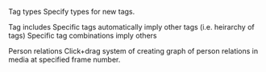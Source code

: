 Tag types
    Specify types for new tags.

Tag includes
    Specific tags automatically imply other tags (i.e. heirarchy of tags)
    Specific tag combinations imply others

Person relations
    Click+drag system of creating graph of person relations in media at specified frame number.
